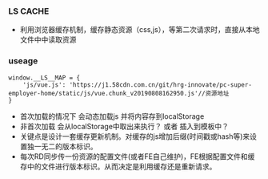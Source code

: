 ### LS CACHE

- 利用浏览器缓存机制，缓存静态资源（css,js），等第二次请求时，直接从本地文件中中读取资源

### useage

```
window.__LS__MAP = {
    'js/vue.js': 'https://j1.58cdn.com.cn/git/hrg-innovate/pc-super-employer-home/static/js/vue.chunk_v20190808162950.js'//资源地址
}
```

- 首次加载的情况下 会动态加载js 并将内容存到localStorage
- 非首次加载 会从localStorage中取出来执行？ 或者 插入到模板中？
- 关键点是设计一套缓存更新机制。对缓存的js增加后缀(时间戳或hash等)来设置独一无二的版本标识。
- 每次RD同步传一份资源的配置文件(或者FE自己维护)，FE根据配置文件和缓存中的文件进行版本标识。从而决定是利用缓存还是重新请求。